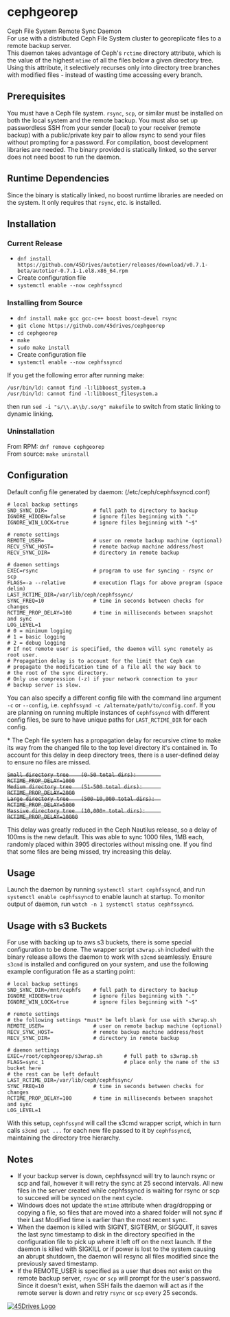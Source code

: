 # cephgeorep
Ceph File System Remote Sync Daemon  
For use with a distributed Ceph File System cluster to georeplicate files to a remote backup server.  
This daemon takes advantage of Ceph's `rctime` directory attribute, which is the value of the highest `mtime` of all the files below a given directory tree. Using this attribute, it selectively recurses only into directory tree branches with modified files - instead of wasting time accessing every branch.

## Prerequisites
You must have a Ceph file system. `rsync`, `scp`, or similar must be installed on both the local system and the remote backup. You must also set up passwordless SSH from your sender (local) to your receiver (remote backup) with a public/private key pair to allow rsync to send your files without prompting for a password. For compilation, boost development libraries are needed. The binary provided is statically linked, so the server does not need boost to run the daemon.

## Runtime Dependencies
Since the binary is statically linked, no boost runtime libraries are needed on the system. It only requires that `rsync`, etc. is installed.

## Installation
### Current Release
* `dnf install https://github.com/45Drives/autotier/releases/download/v0.7.1-beta/autotier-0.7.1-1.el8.x86_64.rpm`
* Create configuration file
* `systemctl enable --now cephfssyncd`

### Installing from Source
* `dnf install make gcc gcc-c++ boost boost-devel rsync`
* `git clone https://github.com/45drives/cephgeorep`
* `cd cephgeorep`
* `make`
* `sudo make install`
* Create configuration file
* `systemctl enable --now cephfssyncd`  
  
If you get the following error after running make:
```
/usr/bin/ld: cannot find -l:libboost_system.a
/usr/bin/ld: cannot find -l:libboost_filesystem.a
```
then run `sed -i "s/\\.a\\b/.so/g" makefile` to switch from static linking to dynamic linking.

### Uninstallation
From RPM: `dnf remove cephgeorep`  
From source: `make uninstall`

## Configuration
Default config file generated by daemon: (/etc/ceph/cephfssyncd.conf)

```
# local backup settings
SND_SYNC_DIR=               # full path to directory to backup
IGNORE_HIDDEN=false         # ignore files beginning with "."
IGNORE_WIN_LOCK=true        # ignore files beginning with "~$"

# remote settings
REMOTE_USER=                # user on remote backup machine (optional)
RECV_SYNC_HOST=             # remote backup machine address/host
RECV_SYNC_DIR=              # directory in remote backup

# daemon settings
EXEC=rsync                  # program to use for syncing - rsync or scp
FLAGS=-a --relative         # execution flags for above program (space delim)
LAST_RCTIME_DIR=/var/lib/ceph/cephfssync/
SYNC_FREQ=10                # time in seconds between checks for changes
RCTIME_PROP_DELAY=100       # time in milliseconds between snapshot and sync
LOG_LEVEL=1
# 0 = minimum logging
# 1 = basic logging
# 2 = debug logging
# If not remote user is specified, the daemon will sync remotely as root user.
# Propagation delay is to account for the limit that Ceph can
# propagate the modification time of a file all the way back to
# the root of the sync directory.
# Only use compression (-z) if your network connection to your
# backup server is slow.
```
You can also specify a different config file with the command line argument `-c` or `--config`, i.e. `cephfssynd -c /alternate/path/to/config.conf`. If you are planning on running multiple instances of `cephfssyncd` with different config files, be sure to have unique paths for `LAST_RCTIME_DIR` for each config.  

\* The Ceph file system has a propagation delay for recursive ctime to make its way from the changed file to the
top level directory it's contained in. To account for this delay in deep directory trees, there is a user-defined
delay to ensure no files are missed. 

~~`Small directory tree    (0-50 total dirs):        RCTIME_PROP_DELAY=1000`~~  
~~`Medium directory tree   (51-500 total dirs):      RCTIME_PROP_DELAY=2000`~~  
~~`Large directory tree    (500-10,000 total dirs):  RCTIME_PROP_DELAY=5000`~~  
~~`Massive directory tree  (10,000+ total dirs):     RCTIME_PROP_DELAY=10000`~~  

This delay was greatly reduced in the Ceph Nautilus release, so a delay of 100ms is the new default. This was able to sync 1000 files, 1MB each, randomly placed within 3905 directories without missing one. If you find that some files are being missed, try increasing this delay.

## Usage
Launch the daemon by running `systemctl start cephfssyncd`, and run `systemctl enable cephfssyncd` to enable launch at startup. To monitor output of daemon, run `watch -n 1 systemctl status cephfssyncd`.

## Usage with s3 Buckets

For use with backing up to aws s3 buckets, there is some special configuration to be done. The wrapper script `s3wrap.sh` included with the binary release allows the daemon to work with `s3cmd` seamlessly. Ensure `s3cmd` is installed and configured on your system, and use the following example configuration file as a starting point:
```
# local backup settings
SND_SYNC_DIR=/mnt/cephfs    # full path to directory to backup
IGNORE_HIDDEN=true          # ignore files beginning with "."
IGNORE_WIN_LOCK=true        # ignore files beginning with "~$"

# remote settings
# the following settings *must* be left blank for use with s3wrap.sh
REMOTE_USER=                # user on remote backup machine (optional)
RECV_SYNC_HOST=             # remote backup machine address/host
RECV_SYNC_DIR=              # directory in remote backup

# daemon settings
EXEC=/root/cephgeorep/s3wrap.sh       # full path to s3wrap.sh
FLAGS=sync_1                          # place only the name of the s3 bucket here
# the rest can be left default
LAST_RCTIME_DIR=/var/lib/ceph/cephfssync/
SYNC_FREQ=10                # time in seconds between checks for changes
RCTIME_PROP_DELAY=100       # time in milliseconds between snapshot and sync
LOG_LEVEL=1
```
With this setup, `cephfssynd` will call the s3cmd wrapper script, which in turn calls `s3cmd put ...` for each new file passed to it by `cephfssyncd`, maintaining the directory tree hierarchy.

## Notes
* If your backup server is down, cephfssyncd will try to launch rsync or scp and fail, however it will retry the sync at 25 second intervals. All new files in the server created while cephfssyncd is waiting for rsync or scp to succeed will be synced on the next cycle.  
* Windows does not update the `mtime` attribute when drag/dropping or copying a file, so files that are moved into a shared folder will not sync if their Last Modified time is earlier than the most recent sync. 
* When the daemon is killed with SIGINT, SIGTERM, or SIGQUIT, it saves the last sync timestamp to disk in the directory specified in the configuration file to pick up where it left off on the next launch. If the daemon is killed with SIGKILL or if power is lost to the system causing an abrupt shutdown, the daemon will resync all files modified since the previously saved timestamp.
* If the REMOTE_USER is specified as a user that does not exist on the remote backup server, `rsync` or `scp` will prompt for the user's password. Since it doesn't exist, when SSH fails the daemon will act as if the remote server is down and retry `rsync` or `scp` every 25 seconds.

[![45Drives Logo](https://www.45drives.com/img/45-drives-brand.png)](https://www.45drives.com)
